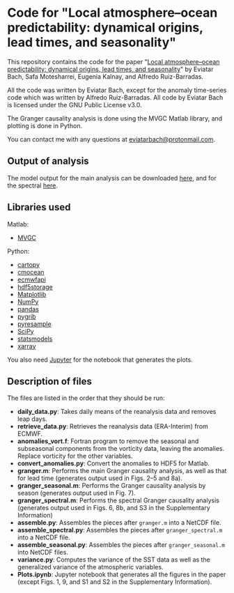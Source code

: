 # Code for "Local atmosphere–ocean predictability: dynamical origins, lead times, and seasonality"

This repository contains the code for the paper "[Local atmosphere–ocean predictability: dynamical origins, lead times, and seasonality](https://doi.org/10.1175/JCLI-D-18-0817.1)" by Eviatar Bach, Safa Motesharrei, Eugenia Kalnay, and Alfredo Ruiz-Barradas.

All the code was written by Eviatar Bach, except for the anomaly time-series code which was written by Alfredo Ruiz-Barradas. All code by Eviatar Bach is licensed under the GNU Public License v3.0.

The Granger causality analysis is done using the MVGC Matlab library, and plotting is done in Python.

You can contact me with any questions at eviatarbach@protonmail.com.

## Output of analysis
The model output for the main analysis can be downloaded [here](http://www.terpconnect.umd.edu/~ebach/data01.nc), and for the spectral [here](http://www.terpconnect.umd.edu/~ebach/spectral.nc).

## Libraries used

Matlab:
- [MVGC](http://users.sussex.ac.uk/~lionelb/MVGC/html/mvgchelp.html)

Python:
- [cartopy](http://scitools.org.uk/cartopy/)
- [cmocean](https://matplotlib.org/cmocean/)
- [ecmwfapi](https://pypi.org/project/ecmwf-api-client/)
- [hdf5storage](https://pythonhosted.org/hdf5storage/)
- [Matplotlib](https://matplotlib.org/)
- [NumPy](http://www.numpy.org/)
- [pandas](https://pandas.pydata.org/)
- [pygrib](https://github.com/jswhit/pygrib)
- [pyresample](https://pyresample.readthedocs.io/en/latest/)
- [SciPy](https://scipy.org/scipylib/index.html)
- [statsmodels](https://www.statsmodels.org/stable/index.html)
- [xarray](http://xarray.pydata.org/en/stable/)

You also need [Jupyter](https://jupyter.org/) for the notebook that generates the plots.

## Description of files

The files are listed in the order that they should be run:

- **daily_data.py**: Takes daily means of the reanalysis data and removes leap days.
- **retrieve_data.py**: Retrieves the reanalysis data (ERA-Interim) from ECMWF.
- **anomalies_vort.f**: Fortran program to remove the seasonal and subseasonal components from the vorticity data, leaving the anomalies. Replace vorticity for the other variables.
- **convert_anomalies.py**: Convert the anomalies to HDF5 for Matlab.
- **granger.m**: Performs the main Granger causality analysis, as well as that for lead time (generates output used in Figs. 2–5 and 8a).
- **granger_seasonal.m**: Performs the Granger causality analysis by season (generates output used in Fig. 7).
- **granger_spectral.m**: Performs the spectral Granger causality analysis (generates output used in Figs. 6, 8b, and S3 in the Supplementary Information)
- **assemble.py**: Assembles the pieces after ``granger.m`` into a NetCDF file.
- **assemble_spectral.py**: Assembles the pieces after ``granger_spectral.m`` into a NetCDF file.
- **assemble_seasonal.py**: Assembles the pieces after ``granger_seasonal.m`` into NetCDF files.
- **variance.py**: Computes the variance of the SST data as well as the generalized variance of the atmospheric variables.
- **Plots.ipynb**: Jupyter notebook that generates all the figures in the paper (except Figs. 1, 9, and S1 and S2 in the Supplementary Information).
